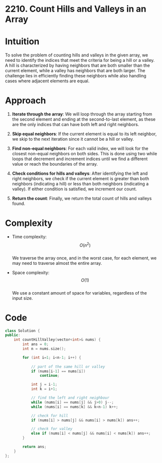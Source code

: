 2210\. Count Hills and Valleys in an Array
=========================================

# Intuition
To solve the problem of counting hills and valleys in the given array, we need to identify the indices that meet the criteria for being a hill or a valley. A hill is characterized by having neighbors that are both smaller than the current element, while a valley has neighbors that are both larger. The challenge lies in efficiently finding these neighbors while also handling cases where adjacent elements are equal.

# Approach
1. **Iterate through the array**: We will loop through the array starting from the second element and ending at the second-to-last element, as these are the only indices that can have both left and right neighbors.
  
2. **Skip equal neighbors**: If the current element is equal to its left neighbor, we skip to the next iteration since it cannot be a hill or valley.

3. **Find non-equal neighbors**: For each valid index, we will look for the closest non-equal neighbors on both sides. This is done using two while loops that decrement and increment indices until we find a different value or reach the boundaries of the array.

4. **Check conditions for hills and valleys**: After identifying the left and right neighbors, we check if the current element is greater than both neighbors (indicating a hill) or less than both neighbors (indicating a valley). If either condition is satisfied, we increment our count.

5. **Return the count**: Finally, we return the total count of hills and valleys found.

# Complexity
- Time complexity: $$O(n^2)$$  
  We traverse the array once, and in the worst case, for each element, we may need to traverse almost the entire array. 

- Space complexity: $$O(1)$$  
  We use a constant amount of space for variables, regardless of the input size.

# Code
```cpp []
class Solution {
public:
    int countHillValley(vector<int>& nums) {
        int ans = 0;
        int n = nums.size();

        for (int i=1; i<n-1; i++) {
            
            // part of the same hill or valley
            if (nums[i-1] == nums[i])
                continue;

            int j = i-1; 
            int k = i+1;

            // find the left and right neighbour
            while (nums[i] == nums[j] && j>0) j--;
            while (nums[i] == nums[k] && k<n-1) k++;

            // check for hill
            if (nums[i] > nums[j] && nums[i] > nums[k]) ans++;

            // check for valley
            else if (nums[i] < nums[j] && nums[i] < nums[k]) ans++;
        }

        return ans;
    }
};
```
